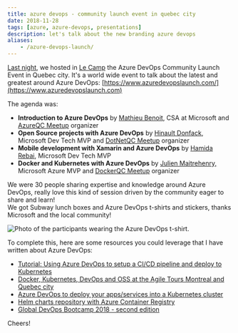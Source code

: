 ```yaml
---
title: azure devops - community launch event in quebec city
date: 2018-11-28
tags: [azure, azure-devops, presentations]
description: let's talk about the new branding azure devops
aliases:
    - /azure-devops-launch/
---
```

[Last night](https://www.meetup.com/AzureQC/events/254946993/), we hosted in [Le Camp](https://lecampquebec.com/en/) the Azure DevOps Community Launch Event in Quebec city. It's a world wide event to talk about the latest and greatest around Azure DevOps: [https://www.azuredevopslaunch.com/](https://www.azuredevopslaunch.com)  

The agenda was:
- **Introduction to Azure DevOps** by [Mathieu Benoit](https://www.linkedin.com/in/mathieubenoitqc), CSA at Microsoft and [AzureQC Meetup](https://www.meetup.com/AzureQC) organizer
- **Open Source projects with Azure DevOps** by [Hinault Donfack](https://www.linkedin.com/in/hinault-romaric-donfack-01678823), Microsoft Dev Tech MVP and [DotNetQC Meetup](https://www.meetup.com/DotNet-Quebec) organizer
- **Mobile development with Xamarin and Azure DevOps** by [Hamida Rebai](https://www.linkedin.com/in/hamida-rebai-trabelsi-09b8525), Microsoft Dev Tech MVP
- **Docker and Kubernetes with Azure DevOps** by [Julien Maitrehenry,](https://www.linkedin.com/in/jmaitrehenry) Microsoft Azure MVP and [DockerQC Meetup](https://www.meetup.com/Docker-Quebec-Meetup) organizer

We were 30 people sharing expertise and knowledge around Azure DevOps, really love this kind of session driven by the community eager to share and learn!  
We got Subway lunch boxes and Azure DevOps t-shirts and stickers, thanks Microsoft and the local community!  

![Photo of the participants wearing the Azure DevOps t-shirt.](https://2.bp.blogspot.com/-tnbs0wIIfXg/W_9ZI_Ya0_I/AAAAAAAASLM/VltsHP7yEPQl0GBPXPTOGpIrVwtwSgBpwCLcBGAs/s640/devops-t-shirts.jpg)

To complete this, here are some resources you could leverage that I have written about Azure DevOps:  
- [Tutorial: Using Azure DevOps to setup a CI/CD pipeline and deploy to Kubernetes](https://open.microsoft.com/2018/11/27/tutorial-azure-devops-setup-cicd-pipeline-kubernetes-docker-helm/)
- [Docker, Kubernetes, DevOps and OSS at the Agile Tours Montreal and Quebec city](https://alwaysupalwayson.blogspot.com/2018/11/docker-kubernetes-devops-and-oss-at.html) 
- [Azure DevOps to deploy your apps/services into a Kubernetes cluster](https://alwaysupalwayson.blogspot.com/2018/10/azure-devops-to-deploy-your.html)
- [Helm charts repository with Azure Container Registry](https://alwaysupalwayson.blogspot.com/2018/10/helm-charts-repository-with-azure.html) 
- [Global DevOps Bootcamp 2018 - second edition](https://alwaysupalwayson.blogspot.com/2018/06/global-devops-bootcamp-2018-second.html) 

Cheers!